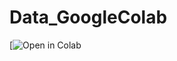 # Data_GoogleColab
[![Open in Colab](https://colab.research.google.com/drive/1EcFP6NFFyw0_IHes0s0g3vXtC74mhonQ?usp=sharing#scrollTo=4BDytRvEXJab)
